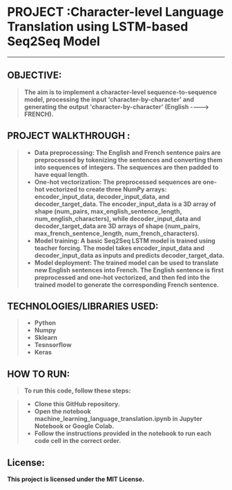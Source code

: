 # <b> PROJECT :Character-level Language Translation using LSTM-based Seq2Seq Model
_____________________

## OBJECTIVE:
  > The aim is to implement a character-level sequence-to-sequence model, processing the input 'character-by-character' and generating the output 'character-by-character' (English ----> FRENCH).
  
## PROJECT WALKTHROUGH :
  >* Data preprocessing: The English and French sentence pairs are preprocessed by tokenizing the sentences and converting them into sequences of integers. The sequences are then padded to have equal length.
  >* One-hot vectorization: The preprocessed sequences are one-hot vectorized to create three NumPy arrays: encoder_input_data, decoder_input_data, and decoder_target_data. The encoder_input_data is a 3D array of shape (num_pairs, max_english_sentence_length, num_english_characters), while decoder_input_data and decoder_target_data are 3D arrays of shape (num_pairs, max_french_sentence_length, num_french_characters).
  >* Model training: A basic Seq2Seq LSTM model is trained using teacher forcing. The model takes encoder_input_data and decoder_input_data as inputs and predicts decoder_target_data.
  >* Model deployment: The trained model can be used to translate new English sentences into French. The English sentence is first preprocessed and one-hot vectorized, and then fed into the trained model to generate the corresponding French sentence.

## TECHNOLOGIES/LIBRARIES USED:
  >* Python
  >* Numpy
  >* Sklearn
  >* Tesnsorflow
  >* Keras
  
## HOW TO RUN:
  > To run this code, follow these steps:

  >* Clone this GitHub repository.
  >* Open the notebook machine_learning_language_translation.ipynb in Jupyter Notebook or Google Colab.
  >* Follow the instructions provided in the notebook to run each code cell in the correct order.
  
  
## License:
This project is licensed under the MIT License.
